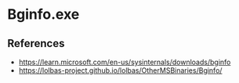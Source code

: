 # Bginfo.exe

## References
* https://learn.microsoft.com/en-us/sysinternals/downloads/bginfo
* https://lolbas-project.github.io/lolbas/OtherMSBinaries/Bginfo/
